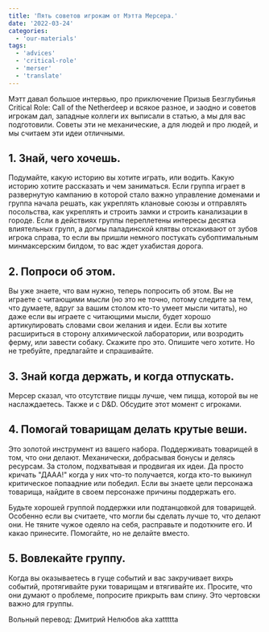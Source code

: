 ```yaml
---
title: 'Пять советов игрокам от Мэтта Мерсера.'
date: '2022-03-24'
categories:
  - 'our-materials'
tags:
  - 'advices'
  - 'critical-role'
  - 'merser'
  - 'translate'
---
```


Мэтт давал большое интервью, про приключение Призыв Безглубинья Critical Role: Call of the Netherdeep и всякое разное, и заодно и советов игрокам дал, западные коллеги их выписали в статью, а мы для вас подготовили. Советы эти не механические, а для людей и про людей, и мы считаем эти идеи отличными.

## 1\. Знай, чего хочешь.

Подумайте, какую историю вы хотите играть, или водить. Какую историю хотите рассказать и чем заниматься. Если группа играет в развернутую кампанию в которой стало важно управление доменами и группа начала решать, как укреплять клановые союзы и отправлять посольства, как укреплять и строить замки и строить канализации в городе. Если в действиях группы переплетены интересы десятка влиятельных групп, а догмы паладинской клятвы отскакивают от зубов игрока справа, то если вы пришли немного постукать субоптимальным минмаксерским билдом, то вас ждет ухабистая дорога.

## 2\. Попроси об этом.

Вы уже знаете, что вам нужно, теперь попросить об этом. Вы не играете с читающими мысли (но это не точно, потому следите за тем, что думаете, вдруг за вашим столом кто-то умеет мысли читать), но даже если вы играете с читающими мысли, будет хорошо артикулировать словами свои желания и идеи. Если вы хотите расшириться в сторону алхимической лаборатории, или возродить ферму, или завести собаку. Скажите про это. Опишите чего хотите. Но не требуйте, предлагайте и спрашивайте.

## 3\. Знай когда держать, и когда отпускать.

Мерсер сказал, что отсутствие пиццы лучше, чем пицца, которой вы не наслаждаетесь. Также и с D&D. Обсудите этот момент с игроками.

## 4\. Помогай товарищам делать крутые веши.

Это золотой инструмент из вашего набора. Поддерживать товарищей в том, что они делают. Механически, добрасывая бонусы и делясь ресурсам. За столом, подхватывая и продвигая их идеи. Да просто кричать "ДААА!" когда у них что-то получается, когда кто-то выкинул критическое попаадние или победил. Если вы знаете цели персонажа товарища, найдите в своем персонаже причины поддержать его.

Будьте хорошей группой поддержки или подтанцовкой для товарищей. Особенно если вы считаете, что могли бы сделать лучше то, что делают они. Не тяните чужое одеяло на себя, расправьте и подоткните его. И какао принесите. Помогайте, но не делайте вместо.

## 5\. Вовлекайте группу.

Когда вы оказываетесь в гуще событий и вас закручивает вихрь событий, протягивайте руки товарищам и втягивайте их. Просите, что они думают о проблеме, попросите прикрыть вам спину. Это чертовски важно для группы.

Вольный перевод: Дмитрий Нелюбов aka xattttta
